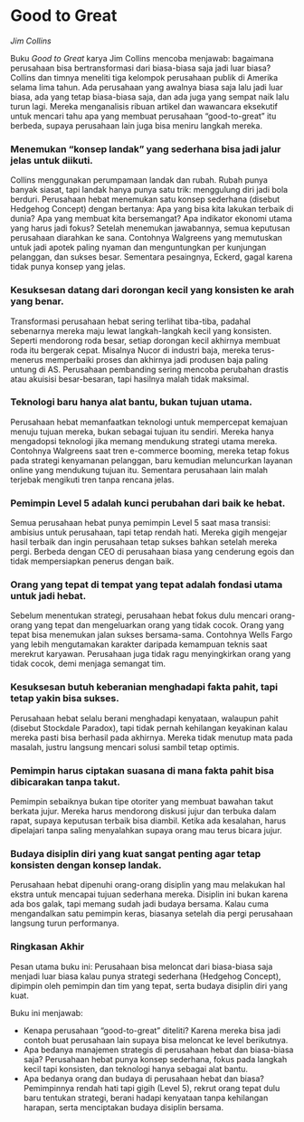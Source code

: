# Good to Great
*Jim Collins*

Buku *Good to Great* karya Jim Collins mencoba menjawab: bagaimana perusahaan bisa bertransformasi dari biasa-biasa saja jadi luar biasa? Collins dan timnya meneliti tiga kelompok perusahaan publik di Amerika selama lima tahun. Ada perusahaan yang awalnya biasa saja lalu jadi luar biasa, ada yang tetap biasa-biasa saja, dan ada juga yang sempat naik lalu turun lagi. Mereka menganalisis ribuan artikel dan wawancara eksekutif untuk mencari tahu apa yang membuat perusahaan “good-to-great” itu berbeda, supaya perusahaan lain juga bisa meniru langkah mereka.

### Menemukan “konsep landak” yang sederhana bisa jadi jalur jelas untuk diikuti.
Collins menggunakan perumpamaan landak dan rubah. Rubah punya banyak siasat, tapi landak hanya punya satu trik: menggulung diri jadi bola berduri. Perusahaan hebat menemukan satu konsep sederhana (disebut Hedgehog Concept) dengan bertanya: Apa yang bisa kita lakukan terbaik di dunia? Apa yang membuat kita bersemangat? Apa indikator ekonomi utama yang harus jadi fokus? Setelah menemukan jawabannya, semua keputusan perusahaan diarahkan ke sana. Contohnya Walgreens yang memutuskan untuk jadi apotek paling nyaman dan menguntungkan per kunjungan pelanggan, dan sukses besar. Sementara pesaingnya, Eckerd, gagal karena tidak punya konsep yang jelas.

### Kesuksesan datang dari dorongan kecil yang konsisten ke arah yang benar.
Transformasi perusahaan hebat sering terlihat tiba-tiba, padahal sebenarnya mereka maju lewat langkah-langkah kecil yang konsisten. Seperti mendorong roda besar, setiap dorongan kecil akhirnya membuat roda itu bergerak cepat. Misalnya Nucor di industri baja, mereka terus-menerus memperbaiki proses dan akhirnya jadi produsen baja paling untung di AS. Perusahaan pembanding sering mencoba perubahan drastis atau akuisisi besar-besaran, tapi hasilnya malah tidak maksimal.

### Teknologi baru hanya alat bantu, bukan tujuan utama.
Perusahaan hebat memanfaatkan teknologi untuk mempercepat kemajuan menuju tujuan mereka, bukan sebagai tujuan itu sendiri. Mereka hanya mengadopsi teknologi jika memang mendukung strategi utama mereka. Contohnya Walgreens saat tren e-commerce booming, mereka tetap fokus pada strategi kenyamanan pelanggan, baru kemudian meluncurkan layanan online yang mendukung tujuan itu. Sementara perusahaan lain malah terjebak mengikuti tren tanpa rencana jelas.

### Pemimpin Level 5 adalah kunci perubahan dari baik ke hebat.
Semua perusahaan hebat punya pemimpin Level 5 saat masa transisi: ambisius untuk perusahaan, tapi tetap rendah hati. Mereka gigih mengejar hasil terbaik dan ingin perusahaan tetap sukses bahkan setelah mereka pergi. Berbeda dengan CEO di perusahaan biasa yang cenderung egois dan tidak mempersiapkan penerus dengan baik.

### Orang yang tepat di tempat yang tepat adalah fondasi utama untuk jadi hebat.
Sebelum menentukan strategi, perusahaan hebat fokus dulu mencari orang-orang yang tepat dan mengeluarkan orang yang tidak cocok. Orang yang tepat bisa menemukan jalan sukses bersama-sama. Contohnya Wells Fargo yang lebih mengutamakan karakter daripada kemampuan teknis saat merekrut karyawan. Perusahaan juga tidak ragu menyingkirkan orang yang tidak cocok, demi menjaga semangat tim.

### Kesuksesan butuh keberanian menghadapi fakta pahit, tapi tetap yakin bisa sukses.
Perusahaan hebat selalu berani menghadapi kenyataan, walaupun pahit (disebut Stockdale Paradox), tapi tidak pernah kehilangan keyakinan kalau mereka pasti bisa berhasil pada akhirnya. Mereka tidak menutup mata pada masalah, justru langsung mencari solusi sambil tetap optimis.

### Pemimpin harus ciptakan suasana di mana fakta pahit bisa dibicarakan tanpa takut.
Pemimpin sebaiknya bukan tipe otoriter yang membuat bawahan takut berkata jujur. Mereka harus mendorong diskusi jujur dan terbuka dalam rapat, supaya keputusan terbaik bisa diambil. Ketika ada kesalahan, harus dipelajari tanpa saling menyalahkan supaya orang mau terus bicara jujur.

### Budaya disiplin diri yang kuat sangat penting agar tetap konsisten dengan konsep landak.
Perusahaan hebat dipenuhi orang-orang disiplin yang mau melakukan hal ekstra untuk mencapai tujuan sederhana mereka. Disiplin ini bukan karena ada bos galak, tapi memang sudah jadi budaya bersama. Kalau cuma mengandalkan satu pemimpin keras, biasanya setelah dia pergi perusahaan langsung turun performanya.

### Ringkasan Akhir
Pesan utama buku ini:
Perusahaan bisa meloncat dari biasa-biasa saja menjadi luar biasa kalau punya strategi sederhana (Hedgehog Concept), dipimpin oleh pemimpin dan tim yang tepat, serta budaya disiplin diri yang kuat.

Buku ini menjawab:
- Kenapa perusahaan “good-to-great” diteliti? Karena mereka bisa jadi contoh buat perusahaan lain supaya bisa meloncat ke level berikutnya.
- Apa bedanya manajemen strategis di perusahaan hebat dan biasa-biasa saja? Perusahaan hebat punya konsep sederhana, fokus pada langkah kecil tapi konsisten, dan teknologi hanya sebagai alat bantu.
- Apa bedanya orang dan budaya di perusahaan hebat dan biasa? Pemimpinnya rendah hati tapi gigih (Level 5), rekrut orang tepat dulu baru tentukan strategi, berani hadapi kenyataan tanpa kehilangan harapan, serta menciptakan budaya disiplin bersama.